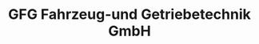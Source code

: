 ---
title: "GFG Fahrzeug-und Getriebetechnik GmbH"
url: /coswig/gfg-fahrzeug-und-getriebetechnik-gmbh/
shop: Autowerkstatt
---